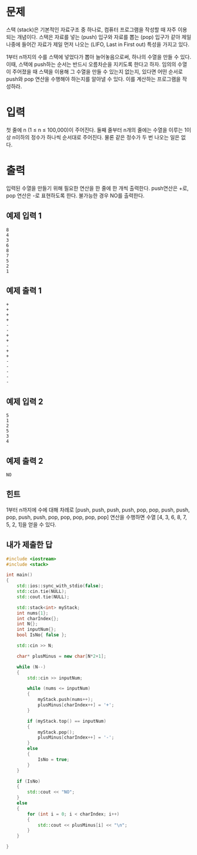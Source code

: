 문제
=========
스택 (stack)은 기본적인 자료구조 중 하나로, 컴퓨터 프로그램을 작성할 때 자주 이용되는 개념이다. 스택은 자료를 넣는 (push) 입구와 자료를 뽑는 (pop) 입구가 같아 제일 나중에 들어간 자료가 제일 먼저 나오는 (LIFO, Last in First out) 특성을 가지고 있다.

1부터 n까지의 수를 스택에 넣었다가 뽑아 늘어놓음으로써, 하나의 수열을 만들 수 있다. 이때, 스택에 push하는 순서는 반드시 오름차순을 지키도록 한다고 하자. 임의의 수열이 주어졌을 때 스택을 이용해 그 수열을 만들 수 있는지 없는지, 있다면 어떤 순서로 push와 pop 연산을 수행해야 하는지를 알아낼 수 있다. 이를 계산하는 프로그램을 작성하라.

입력
==========
첫 줄에 n (1 ≤ n ≤ 100,000)이 주어진다. 둘째 줄부터 n개의 줄에는 수열을 이루는 1이상 n이하의 정수가 하나씩 순서대로 주어진다. 물론 같은 정수가 두 번 나오는 일은 없다.

출력
========
입력된 수열을 만들기 위해 필요한 연산을 한 줄에 한 개씩 출력한다. push연산은 +로, pop 연산은 -로 표현하도록 한다. 불가능한 경우 NO를 출력한다.

예제 입력 1 
---------
```
8
4
3
6
8
7
5
2
1
```
예제 출력 1 
-----------
```
+
+
+
+
-
-
+
+
-
+
+
-
-
-
-
-
```
예제 입력 2 
--------
```
5
1
2
5
3
4
```
예제 출력 2 
----------
```
NO
```
힌트
--------
1부터 n까지에 수에 대해 차례로 [push, push, push, push, pop, pop, push, push, pop, push, push, pop, pop, pop, pop, pop] 연산을 수행하면 수열 [4, 3, 6, 8, 7, 5, 2, 1]을 얻을 수 있다.

내가 제출한 답
-----------
```cpp
#include <iostream>
#include <stack>

int main()
{
	std::ios::sync_with_stdio(false);
	std::cin.tie(NULL);
	std::cout.tie(NULL);

	std::stack<int> myStack;
	int nums{1};
	int charIndex{};
	int N{};
	int inputNum{};
	bool IsNo{ false };

	std::cin >> N;

	char* plusMinus = new char[N*2+1];

	while (N--)
	{
		std::cin >> inputNum;

		while (nums <= inputNum)
		{
			myStack.push(nums++);
			plusMinus[charIndex++] = '+';
		}

		if (myStack.top() == inputNum)
		{
			myStack.pop();
			plusMinus[charIndex++] = '-';
		}
		else
		{
			IsNo = true;
		}
	}

	if (IsNo)
	{
		std::cout << "NO";
	}
	else
	{
		for (int i = 0; i < charIndex; i++)
		{
			std::cout << plusMinus[i] << "\n";
		}
	}	

}
```
